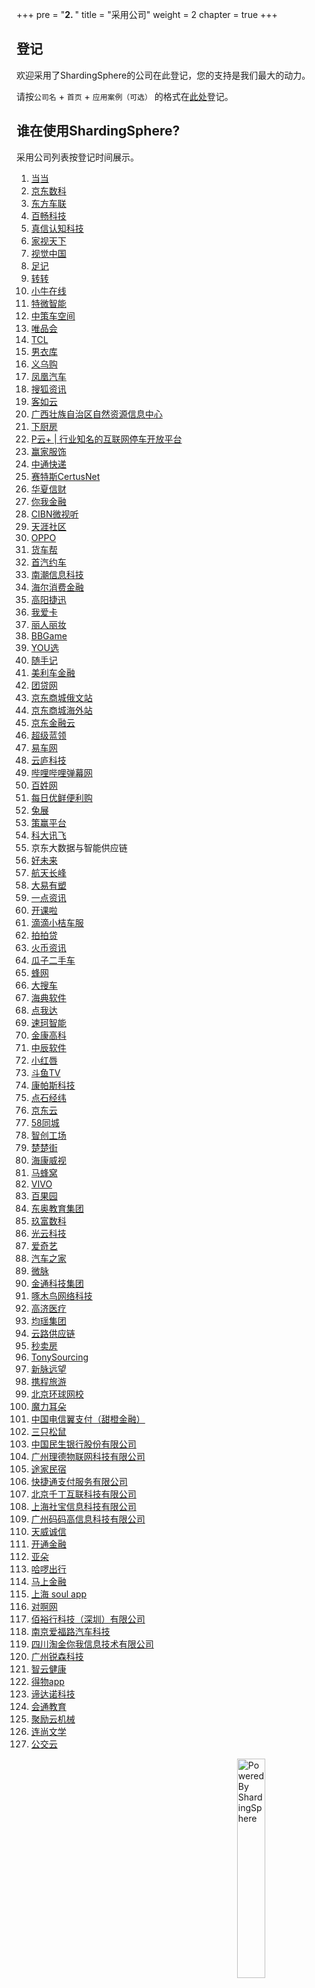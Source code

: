 +++
pre = "<b>2. </b>"
title = "采用公司"
weight = 2
chapter = true
+++

## 登记

欢迎采用了ShardingSphere的公司在此登记，您的支持是我们最大的动力。

请按`公司名` + `首页` + `应用案例（可选）` 的格式在[此处](https://github.com/sharding-sphere/sharding-sphere/issues/234)登记。

## 谁在使用ShardingSphere?

采用公司列表按登记时间展示。

1. <a href="http://www.dangdang.com/" rel="nofollow">当当</a>
1. <a href="https://www.jddglobal.com/" rel="nofollow">京东数科</a>
1. <a href="http://www.dongfang789.com/" rel="nofollow">东方车联</a>
1. <a href="http://www.sdbaichang.com/" rel="nofollow">百畅科技</a>
1. <a href="http://www.zhenxinsafe.com/" rel="nofollow">真信认知科技</a>
1. <a href="http://www.hiveview.com/" rel="nofollow">家视天下</a>
1. <a href="https://500px.me/" rel="nofollow">视觉中国</a>
1. <a href="https://www.fotoplace.cc/" rel="nofollow">足记</a>
1. <a href="https://www.zhuanzhuan.com/" rel="nofollow">转转</a>
1. <a href="https://www.xiaoniu88.com/" rel="nofollow">小牛在线</a>
1. <a href="https://www.trawe.cn/" rel="nofollow">特微智能</a>
1. <a href="http://www.zcckj.com/" rel="nofollow">中策车空间</a>
1. <a href="https://www.vip.com/" rel="nofollow">唯品会</a>
1. <a href="https://www.tcl.com/" rel="nofollow">TCL</a>
1. <a href="https://www.nanyiku.com/" rel="nofollow">男衣库</a>
1. <a href="https://www.yiwugou.com/" rel="nofollow">义乌购</a>
1. <a href="https://auto.ifeng.com/" rel="nofollow">凤凰汽车</a>
1. <a href="https://ss.sohu.com/" rel="nofollow">搜狐资讯</a>
1. <a href="https://www.keruyun.com/" rel="nofollow">客如云</a>
1. <a href="http://dnr.gxzf.gov.cn/" rel="nofollow">广西壮族自治区自然资源信息中心</a>
1. <a href="https://www.xiachufang.com/" rel="nofollow">下厨房</a>
1. <a href="https://4pyun.com/" rel="nofollow">P云+ | 行业知名的互联网停车开放平台</a>
1. <a href="http://www.eeka.cn/" rel="nofollow">赢家服饰</a>
1. <a href="https://www.zto.com/" rel="nofollow">中通快递</a>
1. <a href="http://www.certusnet.com.cn/" rel="nofollow">赛特斯CertusNet</a>
1. <a href="https://www.huaxiafinance.com/" rel="nofollow">华夏信财</a>
1. <a href="https://www.niiwoo.com/" rel="nofollow">你我金融</a>
1. <a href="http://www.cibnvst.com/" rel="nofollow">CIBN微视听</a>
1. <a href="https://www.tianya.cn/" rel="nofollow">天涯社区</a>
1. <a href="https://www.oppo.com/" rel="nofollow">OPPO</a>
1. <a href="http://www.huochebang.com/" rel="nofollow">货车帮</a>
1. <a href="https://www.01zhuanche.com/" rel="nofollow">首汽约车</a>
1. <a href="https://ruff.io/" rel="nofollow">南潮信息科技</a>
1. <a href="https://www.haiercash.com/" rel="nofollow">海尔消费金融</a>
1. <a href="http://www.19pay.com.cn/" rel="nofollow">高阳捷迅</a>
1. <a href="https://www.51credit.com/" rel="nofollow">我爱卡</a>
1. <a href="https://www.lrlz.com/" rel="nofollow">丽人丽妆</a>
1. <a href="https://www.bbgameonline.com/" rel="nofollow">BBGame</a>
1. <a href="https://www.youx.mobi/" rel="nofollow">YOU选</a>
1. <a href="https://www.sui.com/" rel="nofollow">随手记</a>
1. <a href="https://www.mljr.com/" rel="nofollow">美利车金融</a>
1. <a href="https://www.tuandai.com/" rel="nofollow">团贷网</a>
1. <a href="https://www.jd.ru/" rel="nofollow">京东商城俄文站</a>
1. <a href="https://www.joybuy.com/" rel="nofollow">京东商城海外站</a>
1. <a href="https://www.jdfcloud.com/" rel="nofollow">京东金融云</a>
1. <a href="https://www.chaojilanling.cn/" rel="nofollow">超级蓝领</a>
1. <a href="https://www.yiche.com/" rel="nofollow">易车网</a>
1. <a href="http://www.cloudansys.com/" rel="nofollow">云庐科技</a>
1. <a href="https://www.bilibili.com/" rel="nofollow">哔哩哔哩弹幕网</a>
1. <a href="https://www.baixing.com/" rel="nofollow">百姓网</a>
1. <a href="https://www.missfresh.cn/" rel="nofollow">每日优鲜便利购</a>
1. <a href="https://www.rabbitpre.com/" rel="nofollow">兔展</a>
1. <a href="https://www.cypfintech.com/" rel="nofollow">策赢平台</a>
1. <a href="https://www.iflytek.com/" rel="nofollow">科大讯飞</a>
1. 京东大数据与智能供应链
1. <a href="http://www.100tal.com/" rel="nofollow">好未来</a>
1. <a href="http://www.ascf.com.cn/" rel="nofollow">航天长峰</a>
1. <a href="https://www.dayi35.com/" rel="nofollow">大易有塑</a>
1. <a href="https://www.yidianzixun.com/" rel="nofollow">一点资讯</a>
1. <a href="https://www.kaike.la/" rel="nofollow">开课啦</a>
1. <a href="https://www.didiglobal.com/" rel="nofollow">滴滴小桔车服</a>
1. <a href="https://www.ppdai.com/" rel="nofollow">拍拍贷</a>
1. <a href="https://www.huobiinfo.com/" rel="nofollow">火币资讯</a>
1. <a href="https://www.guazi.com/" rel="nofollow">瓜子二手车</a>
1. <a href="https://www.newbeescm.com/" rel="nofollow">蜂网</a>
1. <a href="https://www.souche.com/" rel="nofollow">大搜车</a>
1. <a href="http://www.hydee.cn/" rel="nofollow">海典软件</a>
1. <a href="https://www.dianwoda.com/" rel="nofollow">点我达</a>
1. <a href="https://www.supersoco.com/" rel="nofollow">速珂智能</a>
1. <a href="http://www.kingcome.cn/" rel="nofollow">金康高科</a>
1. <a href="http://jszcrj.com/" rel="nofollow">中辰软件</a>
1. <a href="https://www.xiaohongchun.com/" rel="nofollow">小红唇</a>
1. <a href="https://www.douyu.com/" rel="nofollow">斗鱼TV</a>
1. <a href="http://www.compasshz.com/" rel="nofollow">康帕斯科技</a>
1. <a href="https://www.okayzhihui.com/" rel="nofollow">点石经纬</a>
1. <a href="https://www.jdcloud.com/cn/" rel="nofollow">京东云</a>
1. <a href="https://bj.58.com/" rel="nofollow">58同城</a> 
1. <a href="http://www.izxcs.com/" rel="nofollow">智创工场</a>
1. <a href="https://www.chuchujie.com/" rel="nofollow">楚楚街</a>
1. <a href="https://www.hikvision.com/" rel="nofollow">海康威视</a>
1. <a href="https://www.mafengwo.cn/" rel="nofollow">马蜂窝</a>
1. <a href="https://www.vivo.com/" rel="nofollow">VIVO</a>
1. <a href="http://www.pagoda.com.cn/" rel="nofollow">百果园</a>
1. <a href="http://edu.dongao.com/" rel="nofollow">东奥教育集团</a>
1. <a href="https://www.9fgroup.com/" rel="nofollow">玖富数科</a>
1. <a href="https://www.raycloud.com/" rel="nofollow">光云科技</a>
1. <a href="https://www.iqiyi.com/" rel="nofollow">爱奇艺</a>
1. <a href="https://www.autohome.com.cn/" rel="nofollow">汽车之家</a>
1. <a href="https://www.myweimai.com/" rel="nofollow">微脉</a>
1. <a href="http://www.jtkjbike.com/" rel="nofollow">金通科技集团</a>
1. <a href="https://www.zmn.cn/" rel="nofollow">啄木鸟网络科技</a>
1. <a href="http://www.gaojihealth.com/" rel="nofollow">高济医疗</a>
1. <a href="http://www.juneyao.com/" rel="nofollow">均瑶集团</a>
1. <a href="http://www.yl-scm.com/" rel="nofollow">云路供应链</a>
1. <a href="https://www.miaomaifang.com/" rel="nofollow">秒卖房</a>
1. <a href="https://TonySourcing.com/" rel="nofollow">TonySourcing</a>
1. <a href="http://www.cyberplus.com.cn/" rel="nofollow">新脉远望</a>
1. <a href="https://www.ctrip.com/" rel="nofollow">携程旅游</a>
1. <a href="http://www.hqwx.com/" rel="nofollow">北京环球网校</a>
1. <a href="https://magicears.com.cn/" rel="nofollow">魔力耳朵</a>
1. <a href="https://www.bestpay.com.cn/" rel="nofollow">中国电信翼支付（甜橙金融）</a>
1. <a href="http://www.3songshu.com/" rel="nofollow">三只松鼠</a>
1. <a href="http://www.cmbc.com.cn/" rel="nofollow">中国民生银行股份有限公司</a>
1. <a href="http://www.iotlead.com/" rel="nofollow">广州理德物联网科技有限公司</a>
1. <a href="https://www.tujia.com/" rel="nofollow">途家民宿</a>
1. <a href="https://www.kjtpay.com/" rel="nofollow">快捷通支付服务有限公司</a>
1. <a href="http://caas.com.cn/" rel="nofollow">北京千丁互联科技有限公司</a>
1. <a href="https://www.shebaotong.com/" rel="nofollow">上海社宝信息科技有限公司</a>
1. <a href="http://www.mamagao.cn/" rel="nofollow">广州码码高信息科技有限公司</a>
1. <a href="https://www.itrus.com.cn/" rel="nofollow">天威诚信</a>
1. <a href="https://www.ktjr.com/" rel="nofollow">开通金融</a>
1. <a href="http://www.yaduo.com/" rel="nofollow">亚朵</a>
1. <a href="https://www.helloglobal.com/" rel="nofollow">哈啰出行</a>
1. <a href="https://www.msxf.com/" rel="nofollow">马上金融</a>
1. <a href="https://www.soulapp.cn/" rel="nofollow">上海 soul app</a>
1. <a href="https://www.duia.com/" rel="nofollow">对啊网</a>
1. <a href="https://innoways.com/" rel="nofollow">佰裕行科技（深圳）有限公司</a>
1. <a href="http://www.f6car.com/" rel="nofollow">南京爱福路汽车科技</a>
1. <a href="http://www.itaojin.cn/" rel="nofollow">四川淘金你我信息技术有限公司</a>
1. <a href="https://www.elelive.net/" rel="nofollow">广州锐森科技</a>
1. <a href="https://www.zyhealth.com/" rel="nofollow">智云健康</a>
1. <a href="https://poizon.com/" rel="nofollow">得物app</a>
1. <a href="http://www.didano.com/" rel="nofollow">谛达诺科技</a>
1. <a href="https://willclass.com/" rel="nofollow">会通教育</a>
1. <a href="https://www.cloudm.com/" rel="nofollow">聚励云机械</a>
1. <a href="http://read.zhulang.com/" rel="nofollow">连尚文学</a>
1. <a href="http://www.dtchuxing.com/" rel="nofollow">公交云</a>

<img src="https://shardingsphere.apache.org/community/image/powered-by.png" width = "30%" height = "30%" align="right" alt="Powered By ShardingSphere" />
